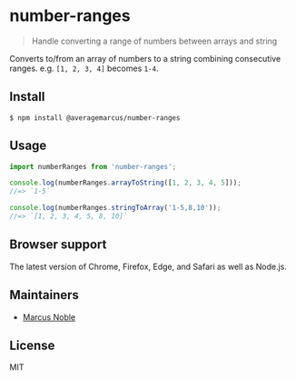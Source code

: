 # number-ranges

> Handle converting a range of numbers between arrays and string

Converts to/from an array of numbers to a string combining consecutive ranges. e.g. `[1, 2, 3, 4]` becomes `1-4`.

## Install

```
$ npm install @averagemarcus/number-ranges
```

## Usage

```js
import numberRanges from 'number-ranges';

console.log(numberRanges.arrayToString([1, 2, 3, 4, 5]));
//=> `1-5`

console.log(numberRanges.stringToArray('1-5,8,10'));
//=> `[1, 2, 3, 4, 5, 8, 10]`
```

## Browser support

The latest version of Chrome, Firefox, Edge, and Safari as well as Node.js.


## Maintainers

- [Marcus Noble](https://github.com/AverageMarcus)


## License

MIT
